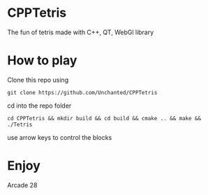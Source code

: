 # CPPTetris

The fun of tetris made with C++, QT, WebGl library 

# How to play

Clone this repo using 

`git clone https://github.com/Unchanted/CPPTetris`

cd into the repo folder 

``cd CPPTetris && mkdir build && cd build && cmake .. && make && ./Tetris``

use arrow keys to control the blocks 

# Enjoy

Arcade 28

